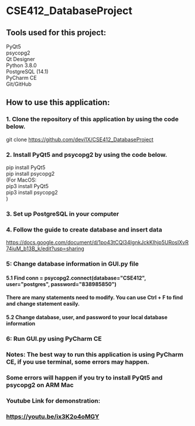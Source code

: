 # CSE412_DatabaseProject

## Tools used for this project:
PyQt5  
psycopg2  
Qt Designer  
Python 3.8.0    
PostgreSQL (14.1)  
PyCharm CE  
Git/GitHub  

## How to use this application:
### 1. Clone the repository of this application by using the code below.
git clone https://github.com/devi1X/CSE412_DatabaseProject
### 2. Install PyQt5 and psycopg2 by using the code below.
pip install PyQt5  
pip install psycopg2  
(For MacOS:  
            pip3 install PyQt5  
            pip3 install psycopg2  
)
### 3. Set up PostgreSQL in your computer

### 4. Follow the guide to create database and insert data
https://docs.google.com/document/d/1po43tCQl34IgnkJckKIhjp5URosIXvR74iuM_b13B_k/edit?usp=sharing

### 5: Change database information in GUI.py file
#### 5.1 Find  conn = psycopg2.connect(database="CSE412", user="postgres", password="838985850")  
#### There are many statements need to modify. You can use Ctrl + F to find and change statement easily. 
#### 5.2 Change database, user, and password to your local database information  

### 6: Run GUI.py using PyCharm CE

### Notes: The best way to run this application is using PyCharm CE, if you use terminal, some errors may happen.
### Some errors will happen if you try to install PyQt5 and psycopg2 on ARM Mac

### Youtube Link for demonstration:  
### https://youtu.be/ix3K2o4oMGY 





